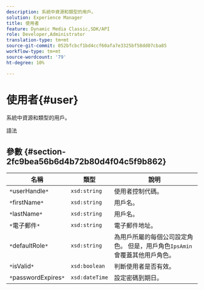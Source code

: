 ```yaml
---
description: 系統中資源和類型的用戶。
solution: Experience Manager
title: 使用者
feature: Dynamic Media Classic,SDK/API
role: Developer,Administrator
translation-type: tm+mt
source-git-commit: 052bfcbcf1bd4ccf60afa7e3325bf58dd07cba85
workflow-type: tm+mt
source-wordcount: '79'
ht-degree: 10%

---
```



# 使用者{#user}

系統中資源和類型的用戶。

語法

## 參數 {#section-2fc9bea56b6d4b72b80d4f04c5f9b862}

| 名稱 | 類型 | 說明 |
|---|---|---|
| `*`userHandle`*` | `xsd:string` | 使用者控制代碼。 |
| `*`firstName`*` | `xsd:string` | 用戶名。 |
| `*`lastName`*` | `xsd:string` | 用戶名。 |
| `*`電子郵件`*` | `xsd:string` | 電子郵件地址。 |
| `*`defaultRole`*` | `xsd:string` | 為用戶所屬的每個公司設定角色。 但是，用戶角色`IpsAmin`會覆蓋其他用戶角色。 |
| `*`isValid`*` | `xsd:boolean` | 判斷使用者是否有效。 |
| `*`passwordExpires`*` | `xsd:dateTime` | 設定密碼到期日。 |

